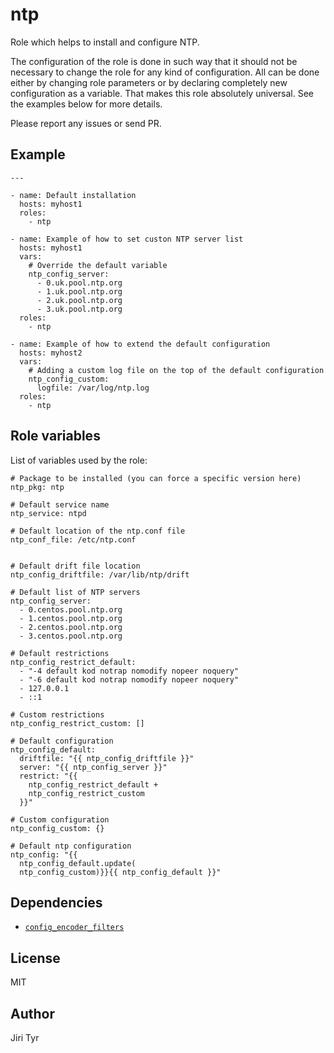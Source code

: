 ntp
===

Role which helps to install and configure NTP.

The configuration of the role is done in such way that it should not be necessary
to change the role for any kind of configuration. All can be done either by
changing role parameters or by declaring completely new configuration as a
variable. That makes this role absolutely universal. See the examples below for
more details.

Please report any issues or send PR.


Example
-------

```
---

- name: Default installation
  hosts: myhost1
  roles:
    - ntp

- name: Example of how to set custon NTP server list
  hosts: myhost1
  vars:
    # Override the default variable
    ntp_config_server:
      - 0.uk.pool.ntp.org
      - 1.uk.pool.ntp.org
      - 2.uk.pool.ntp.org
      - 3.uk.pool.ntp.org
  roles:
    - ntp

- name: Example of how to extend the default configuration
  hosts: myhost2
  vars:
    # Adding a custom log file on the top of the default configuration
    ntp_config_custom:
      logfile: /var/log/ntp.log
  roles:
    - ntp
```


Role variables
--------------

List of variables used by the role:

```
# Package to be installed (you can force a specific version here)
ntp_pkg: ntp

# Default service name
ntp_service: ntpd

# Default location of the ntp.conf file
ntp_conf_file: /etc/ntp.conf


# Default drift file location
ntp_config_driftfile: /var/lib/ntp/drift

# Default list of NTP servers
ntp_config_server:
  - 0.centos.pool.ntp.org
  - 1.centos.pool.ntp.org
  - 2.centos.pool.ntp.org
  - 3.centos.pool.ntp.org

# Default restrictions
ntp_config_restrict_default:
  - "-4 default kod notrap nomodify nopeer noquery"
  - "-6 default kod notrap nomodify nopeer noquery"
  - 127.0.0.1
  - ::1

# Custom restrictions
ntp_config_restrict_custom: []

# Default configuration
ntp_config_default:
  driftfile: "{{ ntp_config_driftfile }}"
  server: "{{ ntp_config_server }}"
  restrict: "{{
    ntp_config_restrict_default +
    ntp_config_restrict_custom
  }}"

# Custom configuration
ntp_config_custom: {}

# Default ntp configuration
ntp_config: "{{
  ntp_config_default.update(
  ntp_config_custom)}}{{ ntp_config_default }}"
```


Dependencies
------------

- [`config_encoder_filters`](https://github.com/jtyr/ansible-config_encoder_filters)


License
-------

MIT


Author
------

Jiri Tyr
